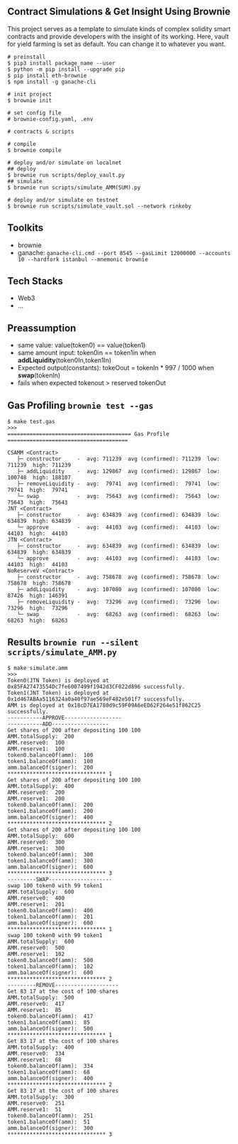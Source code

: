 ## Contract Simulations & Get Insight Using Brownie
This project serves as a template to simulate kinds of complex solidity smart contracts and provide developers with the insight of its working.
Here, vault for yield farming is set as default. You can change it to whatever you want.
```
# preinstall
$ pip3 install package_name --user
$ python -m pip install --upgrade pip
$ pip install eth-brownie
$ npm install -g ganache-cli

# init project
$ brownie init

# set config file
# brownie-config.yaml, .env

# contracts & scripts

# compile
$ brownie compile

# deploy and/or simulate on localnet
## deploy
$ brownie run scripts/deploy_vault.py
## simulate
$ brownie run scripts/simulate_AMM(SUM).py

# deploy and/or simulate on testnet
$ brownie run scripts/simulate_vault.sol --network rinkeby

```
## Toolkits
- brownie
- ganache: ```ganache-cli.cmd --port 8545 --gasLimit 12000000 --accounts 10 --hardfork istanbul --mnemonic brownie```
## Tech Stacks
- Web3
- ...

## Preassumption
- same value: value(token0) == value(token1)
- same amount input: token0in == token1in when **addLiquidity**(token0In,token1In)
- Expected output(constants): tokeOout = tokenIn * 997 / 1000 when **swap**(tokenIn)
- fails when expected tokenout > reserved tokenOut

## Gas Profiling ```brownie test --gas```
```
$ make test.gas
>>>
======================================= Gas Profile ======================================       

CSAMM <Contract>
   ├─ constructor     -  avg: 711239  avg (confirmed): 711239  low: 711239  high: 711239
   ├─ addLiquidity    -  avg: 129867  avg (confirmed): 129867  low: 100748  high: 188107
   ├─ removeLiquidity -  avg:  79741  avg (confirmed):  79741  low:  79741  high:  79741
   └─ swap            -  avg:  75643  avg (confirmed):  75643  low:  75643  high:  75643
JNT <Contract>
   ├─ constructor     -  avg: 634839  avg (confirmed): 634839  low: 634839  high: 634839
   └─ approve         -  avg:  44103  avg (confirmed):  44103  low:  44103  high:  44103
JTN <Contract>
   ├─ constructor     -  avg: 634839  avg (confirmed): 634839  low: 634839  high: 634839
   └─ approve         -  avg:  44103  avg (confirmed):  44103  low:  44103  high:  44103
NoReserveV <Contract>
   ├─ constructor     -  avg: 758678  avg (confirmed): 758678  low: 758678  high: 758678
   ├─ addLiquidity    -  avg: 107080  avg (confirmed): 107080  low:  87426  high: 146391
   ├─ removeLiquidity -  avg:  73296  avg (confirmed):  73296  low:  73296  high:  73296
   └─ swap            -  avg:  68263  avg (confirmed):  68263  low:  68263  high:  68263
```

## Results ```brownie run --silent scripts/simulate_AMM.py```
```
$ make simulate.amm
>>>
Token0(JTN Token) is deployed at 0x85FA27473554Dc7fe6007499f1942d3CF022d896 successfully.
Token1(JNT Token) is deployed at 0x1d467ABAa5116324a0a40f97ae569eF482e501f7 successfully.
AMM is deployed at 0x18cD7EA1780d9c59F09A6eED62F264e51f862C25 successfully.
-----------APPROVE------------------
-----------ADD------------------
Get shares of 200 after depositing 100 100 
AMM.totalSupply:  200
AMM.reserve0:  100
AMM.reserve1:  100
token0.balanceOf(amm):  100
token1.balanceOf(amm):  100
amm.balanceOf(signer):  200
******************************* 1
Get shares of 200 after depositing 100 100 
AMM.totalSupply:  400
AMM.reserve0:  200
AMM.reserve1:  200
token0.balanceOf(amm):  200
token1.balanceOf(amm):  200
amm.balanceOf(signer):  400
******************************* 2
Get shares of 200 after depositing 100 100 
AMM.totalSupply:  600
AMM.reserve0:  300
AMM.reserve1:  300
token0.balanceOf(amm):  300
token1.balanceOf(amm):  300
amm.balanceOf(signer):  600
******************************* 3
---------SWAP--------------------
swap 100 token0 with 99 token1
AMM.totalSupply:  600
AMM.reserve0:  400
AMM.reserve1:  201
token0.balanceOf(amm):  400
token1.balanceOf(amm):  201
amm.balanceOf(signer):  600
******************************* 1
swap 100 token0 with 99 token1
AMM.totalSupply:  600
AMM.reserve0:  500
AMM.reserve1:  102
token0.balanceOf(amm):  500
token1.balanceOf(amm):  102
amm.balanceOf(signer):  600
******************************* 2
---------REMOVE--------------------
Get 83 17 at the cost of 100 shares
AMM.totalSupply:  500
AMM.reserve0:  417
AMM.reserve1:  85
token0.balanceOf(amm):  417
token1.balanceOf(amm):  85
amm.balanceOf(signer):  500
******************************* 1
Get 83 17 at the cost of 100 shares
AMM.totalSupply:  400
AMM.reserve0:  334
AMM.reserve1:  68
token0.balanceOf(amm):  334
token1.balanceOf(amm):  68
amm.balanceOf(signer):  400
******************************* 2
Get 83 17 at the cost of 100 shares
AMM.totalSupply:  300
AMM.reserve0:  251
AMM.reserve1:  51
token0.balanceOf(amm):  251
token1.balanceOf(amm):  51
amm.balanceOf(signer):  300
******************************* 3
```